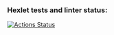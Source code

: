 ### Hexlet tests and linter status:
[![Actions Status](https://github.com/Iliatar/java-project-61/actions/workflows/hexlet-check.yml/badge.svg)](https://github.com/Iliatar/java-project-61/actions)